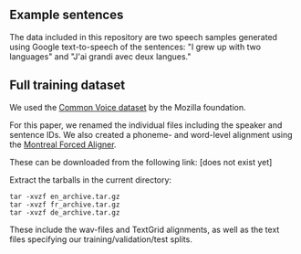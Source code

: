 ## Example sentences

The data included in this repository are two speech samples generated using Google text-to-speech of the sentences: "I grew up with two languages" and "J'ai grandi avec deux langues."

## Full training dataset

We used the [Common Voice dataset](https://commonvoice.mozilla.org/) by the Mozilla foundation.

For this paper, we renamed the individual files including the speaker and sentence IDs. We also created a phoneme- and word-level alignment using the [Montreal Forced Aligner](https://github.com/MontrealCorpusTools/Montreal-Forced-Aligner).

These can be downloaded from the following link: [does not exist yet]

Extract the tarballs in the current directory:
```
tar -xvzf en_archive.tar.gz
tar -xvzf fr_archive.tar.gz
tar -xvzf de_archive.tar.gz
```
These include the wav-files and TextGrid alignments, as well as the text files specifying our training/validation/test splits.
